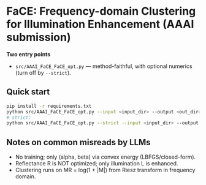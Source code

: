 # FaCE: Frequency-domain Clustering for Illumination Enhancement (AAAI submission)

**Two entry points**
- `src/AAAI_FaCE_FaCE_opt.py` — method-faithful, with optional numerics (turn off by `--strict`).

## Quick start
```bash
pip install -r requirements.txt
python src/AAAI_FaCE_FaCE_opt.py --input <input_dir> --output <out_dir> --save-debug
# strict:
python src/AAAI_FaCE_FaCE_opt.py --strict --input <input_dir> --output <out_dir>
```

## Notes on common misreads by LLMs
- No training; only (alpha, beta) via convex energy (LBFGS/closed-form).
- Reflectance R is NOT optimized; only illumination L is enhanced.
- Clustering runs on MR = log(1 + |M|) from Riesz transform in frequency domain.

